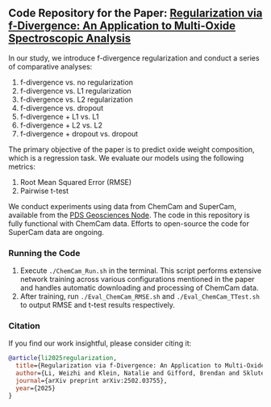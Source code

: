 ## Code Repository for the Paper: [Regularization via f-Divergence: An Application to Multi-Oxide Spectroscopic Analysis](https://arxiv.org/pdf/2502.03755)

In our study, we introduce f-divergence regularization and conduct a series of comparative analyses:
1. f-divergence vs. no regularization
2. f-divergence vs. L1 regularization
3. f-divergence vs. L2 regularization
4. f-divergence vs. dropout
5. f-divergence + L1 vs. L1
6. f-divergence + L2 vs. L2
7. f-divergence + dropout vs. dropout

The primary objective of the paper is to predict oxide weight composition, which is a regression task. We evaluate our models using the following metrics:
1. Root Mean Squared Error (RMSE)
2. Pairwise t-test

We conduct experiments using data from ChemCam and SuperCam, available from the [PDS Geosciences Node](https://www.example.com). The code in this repository is fully functional with ChemCam data. Efforts to open-source the code for SuperCam data are ongoing.

### Running the Code
1. Execute `./ChemCam_Run.sh` in the terminal. This script performs extensive network training across various configurations mentioned in the paper and handles automatic downloading and processing of ChemCam data.
2. After training, run `./Eval_ChemCam_RMSE.sh` and `./Eval_ChemCam_TTest.sh` to output RMSE and t-test results respectively.

### Citation
If you find our work insightful, please consider citing it:

```bibtex
@article{li2025regularization,
  title={Regularization via f-Divergence: An Application to Multi-Oxide Spectroscopic Analysis},
  author={Li, Weizhi and Klein, Natalie and Gifford, Brendan and Sklute, Elizabeth and Legett, Carey and Clegg, Samuel},
  journal={arXiv preprint arXiv:2502.03755},
  year={2025}
}
